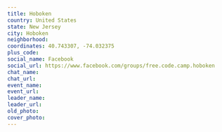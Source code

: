 ```yaml
---
title: Hoboken
country: United States
state: New Jersey
city: Hoboken
neighborhood: 
coordinates: 40.743307, -74.032375
plus_code:
social_name: Facebook
social_url: https://www.facebook.com/groups/free.code.camp.hoboken
chat_name:
chat_url:
event_name:
event_url:
leader_name:
leader_url:
old_photo: 
cover_photo:
---
```

